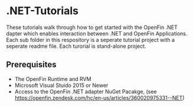 # .NET-Tutorials 

These tutorials walk through how to get started with the OpenFin .NET dapter which enables interaction between .NET and OpenFin Applications.   Each sub folder in this respository is a seperate tutorial project with a seperate readme file.  Each turorial is stand-alone project.

## Prerequisites

- The OpenFin Runtime and RVM
- Microsoft Visual Stuido 2015 or Newer
- Access to the OpenFin .NET adapter NuGet Pacakge, (see https://openfin.zendesk.com/hc/en-us/articles/360020975331--NET)



